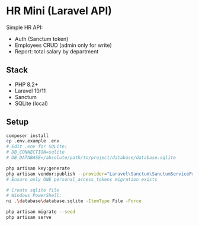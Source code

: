 # HR Mini (Laravel API)

Simple HR API:
- Auth (Sanctum token)
- Employees CRUD (admin only for write)
- Report: total salary by department

## Stack
- PHP 8.2+
- Laravel 10/11
- Sanctum
- SQLite (local)

## Setup

```bash
composer install
cp .env.example .env
# Edit .env for SQLite:
# DB_CONNECTION=sqlite
# DB_DATABASE=/absolute/path/to/project/database/database.sqlite

php artisan key:generate
php artisan vendor:publish --provider="Laravel\Sanctum\SanctumServiceProvider"
# Ensure only ONE personal_access_tokens migration exists

# Create sqlite file
# Windows PowerShell:
ni .\database\database.sqlite -ItemType File -Force

php artisan migrate --seed
php artisan serve
